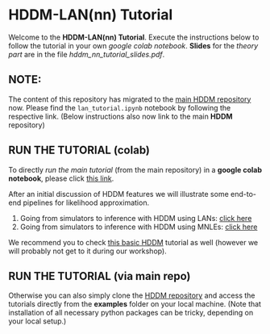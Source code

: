 # HDDM-LAN(nn) Tutorial

Welcome to the **HDDM-LAN(nn) Tutorial**. Execute the instructions below to follow the tutorial in your own *google colab notebook*.
**Slides** for the *theory part* are in the file *hddm_nn_tutorial_slides.pdf*. 

## NOTE:

The content of this repository has migrated to the [main HDDM repository](https://github.com/hddm-devs/hddm/tree/master/hddm/examples) now. Please find the `lan_tutorial.ipynb` notebook by following the respective link. (Below instructions also now link to the main **HDDM** repository)

## RUN THE TUTORIAL (colab)

To directly *run the main tutorial* (from the main repository) in a **google colab notebook**, please click [this link](https://githubtocolab.com/hddm-devs/hddm/blob/master/hddm/examples/lan_tutorial.ipynb). 

After an initial discussion of HDDM features we will illustrate some end-to-end pipelines for likelihood approximation.

1. Going from simulators to inference with HDDM using LANs: [click here](https://githubtocolab.com/hddm-devs/hddm/blob/master/hddm/examples/lan_to_hddm_end_to_end.ipynb)
2. Going from simulators to inference with HDDM using MNLEs: [click here](https://githubtocolab.com/hddm-devs/hddm/blob/master/hddm/examples/mnle_to_hddm_end_to_end.ipynb)

We recommend you to check [this basic HDDM](https://githubtocolab.com/hddm-devs/hddm/blob/master/hddm/examples/hddm_basic_workshop.ipynb) tutorial as well (however we will probably not get to it during our workshop).

## RUN THE TUTORIAL (via main repo)
Otherwise you can also simply clone the [HDDM repository](https://github.com/hddm-devs/hddm/tree/master) and access the tutorials directly from the **examples** folder on your local machine. (Note that installation of all necessary python packages can be tricky, depending on your local setup.)
